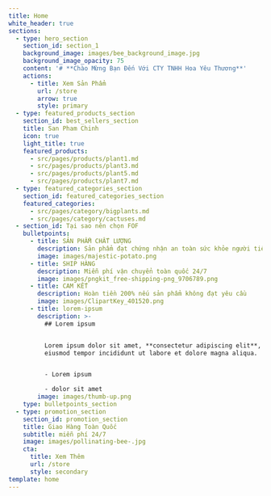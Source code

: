 ```yaml
---
title: Home
white_header: true
sections:
  - type: hero_section
    section_id: section_1
    background_image: images/bee_background_image.jpg
    background_image_opacity: 75
    content: '# **Chào Mừng Bạn Đến Với CTY TNHH Hoa Yêu Thương**'
    actions:
      - title: Xem Sản Phẩm
        url: /store
        arrow: true
        style: primary
  - type: featured_products_section
    section_id: best_sellers_section
    title: San Pham Chinh
    icon: true
    light_title: true
    featured_products:
      - src/pages/products/plant1.md
      - src/pages/products/plant3.md
      - src/pages/products/plant5.md
      - src/pages/products/plant7.md
  - type: featured_categories_section
    section_id: featured_categories_section
    featured_categories:
      - src/pages/category/bigplants.md
      - src/pages/category/cactuses.md
  - section_id: Tại sao nên chọn FOF
    bulletpoints:
      - title: SẢN PHẨM CHẤT LƯỢNG
        description: Sản phẩm đạt chứng nhận an toàn sức khỏe người tiêu dùng
        image: images/majestic-potato.png
      - title: SHIP HÀNG
        description: Miễn phí vận chuyển toàn quốc 24/7
        image: images/pngkit_free-shipping-png_9706789.png
      - title: CAM KẾT
        description: Hoàn tiền 200% nếu sản phẩm không đạt yêu cầu
        image: images/ClipartKey_401520.png
      - title: lorem-ipsum
        description: >-
          ## Lorem ipsum


          Lorem ipsum dolor sit amet, **consectetur adipiscing elit**, sed do
          eiusmod tempor incididunt ut labore et dolore magna aliqua.


          - Lorem ipsum

          - dolor sit amet
        image: images/thumb-up.png
    type: bulletpoints_section
  - type: promotion_section
    section_id: promotion_section
    title: Giao Hàng Toàn Quốc
    subtitle: miễn phí 24/7
    image: images/pollinating-bee-.jpg
    cta:
      title: Xem Thêm
      url: /store
      style: secondary
template: home
---
```

